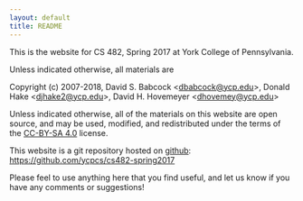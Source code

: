 ```yaml
---
layout: default
title: README
---
```


This is the website for CS 482, Spring 2017 at York College of Pennsylvania.

Unless indicated otherwise, all materials are

Copyright (c) 2007-2018, David S. Babcock &lt;<dbabcock@ycp.edu>&gt;, Donald Hake &lt;<djhake2@ycp.edu>&gt;, David H. Hovemeyer &lt;<dhovemey@ycp.edu>&gt;

Unless indicated otherwise, all of the materials on this website are open source, and may be used, modified, and redistributed under the terms of the <a href="http://creativecommons.org/licenses/by-sa/4.0/us/">CC-BY-SA 4.0</a>
license.

This website is a git repository hosted on [github](https://github.com): <https://github.com/ycpcs/cs482-spring2017>

Please feel to use anything here that you find useful, and let us know if you have any comments or suggestions!
